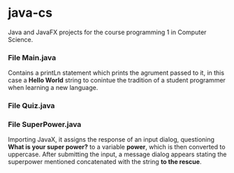 # java-cs
Java and JavaFX projects for the course programming 1 in Computer Science.  

<h3>File Main.java</h3>
<p>Contains a printLn statement which prints the agrument passed to it, in this case a <b>Hello World</b> string to conintue the tradition of a student programmer when learning a new language. </p>

<h3>File Quiz.java</h3>

<h3>File SuperPower.java</h3>
<p>Importing JavaX, it assigns the response of an input dialog, questioning <b>What is your super power?</b> to a variable <b>power</b>, which is then converted to uppercase. After submitting the input, a message dialog appears stating the superpower mentioned concatenated with the string <b>to the rescue</b>.</p>
